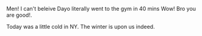 Men! I can't beleive Dayo literally went to the gym in 40 mins Wow! Bro you are good!.

Today was a little cold in NY. The winter is upon us indeed.